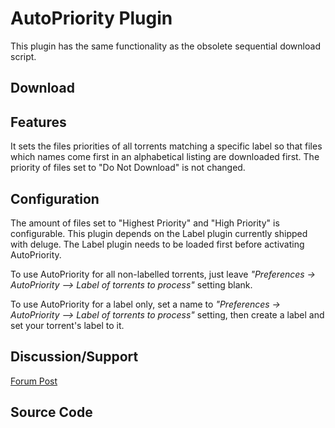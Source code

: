# AutoPriority Plugin

This plugin has the same functionality as the obsolete sequential download script.

## Download


## Features

It sets the files priorities of all torrents matching a specific label so that files which names come first in an alphabetical listing are downloaded first. The priority of files set to "Do Not Download" is not changed.

## Configuration

The amount of files set to "Highest Priority" and "High Priority" is configurable.
This plugin depends on the Label plugin currently shipped with deluge. The Label plugin needs to be loaded first before activating AutoPriority.

To use AutoPriority for all non-labelled torrents, just leave *"Preferences -> AutoPriority --> Label of torrents to process"* setting blank.

To use AutoPriority for a label only, set a name to *"Preferences -> AutoPriority --> Label of torrents to process"* setting, then create a label and set your torrent's label to it.

## Discussion/Support
[Forum Post](http://forum.deluge-torrent.org/viewtopic.php?f=9&t=13515&p=130525&hilit=autopriority#p130525)

## Source Code






